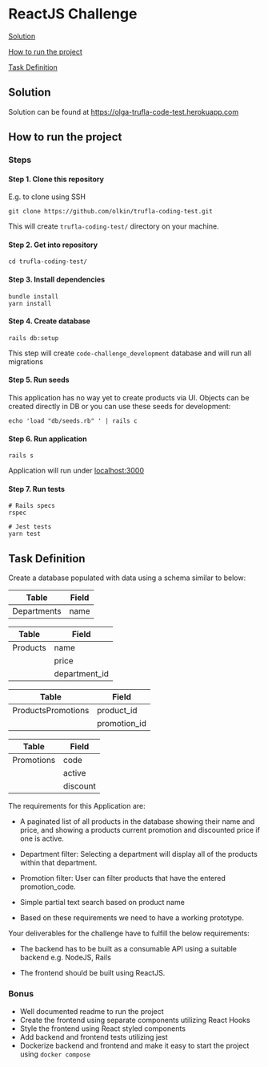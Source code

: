 # ReactJS Challenge

[Solution](#solution)

[How to run the project](#how-to-run-the-project)

[Task Definition](#task-definition)


## Solution

Solution can be found at https://olga-trufla-code-test.herokuapp.com

## How to run the project
### Steps
#### Step 1. Clone this repository 
E.g. to clone using SSH 

`git clone https://github.com/olkin/trufla-coding-test.git`

This will create `trufla-coding-test/` directory on your machine.


#### Step 2. Get into repository

`cd trufla-coding-test/`

#### Step 3. Install dependencies

```
bundle install
yarn install
```

#### Step 4. Create database

`rails db:setup`

This step will create `code-challenge_development` database and will run all migrations

#### Step 5. Run seeds

This application has no way yet to create products via UI. Objects can be created directly in DB or you can use these seeds for development:

`echo 'load "db/seeds.rb" ' | rails c`

#### Step 6. Run application

`rails s`

Application will run under [localhost:3000](http://localhost:3000)


#### Step 7. Run tests
```
# Rails specs
rspec

# Jest tests
yarn test
```


## Task Definition
Create a database populated with data using a schema similar to below:

| Table | Field |
| ------ | ------ |
| Departments | name |

| Table | Field |
| ------ | ------ |
| Products | name |
|  | price |
|  | department_id |

| Table | Field |
| ------ | ------ |
| ProductsPromotions | product_id |
|  | promotion_id |

| Table | Field |
| ------ | ------ |
| Promotions | code |
|  | active |
|  | discount |

The requirements for this Application are:

- A paginated list of all products in the database showing their name and price, and showing a products current promotion and discounted price if one is active.

- Department filter: Selecting a department will display all of the products within that department.

- Promotion filter: User can filter products that have the entered promotion_code.

- Simple partial text search based on product name

- Based on these requirements we need to have a working prototype.

Your deliverables for the challenge have to fulfill the below requirements:

- The backend has to be built as a consumable API using a suitable backend e.g. NodeJS, Rails

- The frontend should be built using ReactJS.

### Bonus

- Well documented readme to run the project 
- Create the frontend using separate components utilizing React Hooks
- Style the frontend using React styled components
- Add backend and frontend tests utilizing jest
- Dockerize backend and frontend and make it easy to start the project using `docker compose`